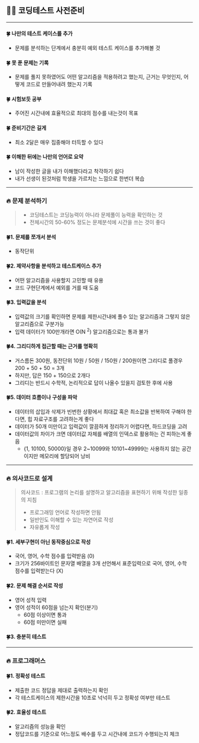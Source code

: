 ## 🙆‍♂️ 코딩테스트 사전준비

---

#### 🍀 나만의 테스트 케이스를 추가

- 문제를 분석하는 단계에서 충분히 예외 테스트 케이스를 추가해볼 것

#### 🍀 못 푼 문제는 기록

- 문제를 풀지 못하였어도 어떤 알고리즘을 적용하려고 했는지, 근거는 무엇인지, 어떻게 코드로 만들어내려 했는지 기록

#### 🍀 시험보듯 공부

- 주어진 시간내에 효율적으로 최대의 점수를 내는것이 목표

#### 🍀 준비기간은 길게

- 최소 2달은 매우 집중해야 터득할 수 있다

#### 🍀 이해한 뒤에는 나만의 언어로 요약

- 남이 작성한 글을 내가 이해했다라고 착각하기 쉽다
- 내가 선생이 된것처럼 학생을 가르치는 느낌으로 한번더 복습

---

### 🔥 문제 분석하기

> - 코딩테스트는 코딩능력이 아니라 문제풀이 능력을 확인하는 것<br>
> - 전체시간의 50-60% 정도는 문제분석에 시간을 쓰는 것이 좋다

#### 🍀1. 문제를 쪼개서 분석

- 동작단위

#### 🍀2. 제약사항을 분석하고 테스트케이스 추가

- 어떤 알고리즘을 사용할지 고민할 때 유용
- 코드 구현단계에서 예외를 거를 때 도움

#### 🍀3. 입력값을 분석

- 입력값의 크기를 확인하면 문제를 제한시간내에 풀수 있는 알고리즘과 그렇지 않은 알고리즘으로 구분가능
- 입력 데이터가 100만개라면 O(N <sup>2</sup>) 알고리즘으로는 통과 불가

#### 🍀4. 그리디하게 접근할 때는 근거를 명확히

- 거스름돈 300원, 동전단위 10원 / 50원 / 150원 / 200원이면 그리디로 풀경우 200 + 50 + 50 = 3개
- 하지만, 답은 150 + 150으로 2개다
- 그리디는 반드시 수학적, 논리적으로 답이 나올수 있을지 검토한 후에 사용

#### 🍀5. 데이터 흐름이나 구성을 파악

- 데이터의 삽입과 삭제가 빈번한 상황에서 최대값 혹은 최소값을 반복하여 구해야 한다면, 힙 자료구조를 고려하는게 좋다
- 데이터가 50개 미만이고 입력값이 깔끔하게 정리하기 어렵다면, 하드코딩을 고려
- 데이터값의 차이가 크면 데이터값 자체를 배열의 인덱스로 활용하는 건 피하는게 좋음
  - {1, 10100, 50000}일 경우 2~10099와 10101~49999는 사용하지 않는 공간이지만 메모리에 할당되어 낭비

---

### 🔥 의사코드로 설계

> 의사코드 : 프로그램의 논리를 설명하고 알고리즘을 표현하기 위해 작성한 일종의 지침<br>
>- 프로그래밍 언어로 작성하면 안됨
>- 일반인도 이해할 수 있는 자연어로 작성
>- 자유롭게 작성

#### 🍀1. 세부구현이 아닌 동작중심으로 작성
- 국어, 영어, 수학 점수를 입력받음 (0)
- 크기가 256바이트인 문자열 배열을 3개 선언해서 표준입력으로 국어, 영어, 수학 점수를 입력받는다 (X)

#### 🍀2. 문제 해결 순서로 작성

- 영어 성적 입력
- 영어 성적이 60점을 넘는지 확인(분기)
  - 60점 이상이면 통과
  - 60점 미만이면 실패

#### 🍀3. 충분히 테스트

---

### 🔥 프로그래머스

#### 🍀1. 정확성 테스트

- 제출한 코드 정답을 제대로 출력하는지 확인
- 각 테스트케이스의 제한시간을 10초로 넉넉히 두고 정확성 여부만 테스트

#### 🍀2. 효율성 테스트

- 알고리즘의 성능을 확인
- 정답코드를 기준으로 어느정도 배수를 두고 시간내에 코드가 수행되는지 체크